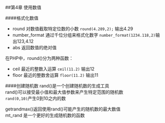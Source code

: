 ##第4章 使用数值

####格式化数值
- round 对数值截取特定位数的小数
  `round(4.289,2);` 输出4.29
- number_format  通过千位分组来格式化数字
  `number_format(1234.118,2)`输出123,4.12
- abs 返回数值的绝对值

在PHP中，round()分为两种函数：
- ceil 最近的整数入运算     `ceil(11.2)` 输出12
- floor 最近的整数舍运算    `floor(11.2)` 输出11



####创建随机数
rand()是一个创建随机数的生成工具  
rand()可以接受最小值和最大值参数来产生特定范围的随机数  
`rand(0,10)`产生0到10之内的数  

getrandmax()返回使用rand()可能产生的随机数的最大数值  
mt_rand 是一个更好的生成随机数的函数


